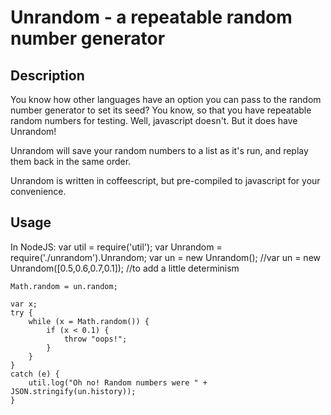 # Unrandom - a repeatable random number generator

## Description

You know how other languages have an option you can pass to the random number generator to set its seed? You know, so that you have repeatable random numbers for testing. Well, javascript doesn't. But it does have Unrandom!

Unrandom will save your random numbers to a list as it's run, and replay them back in the same order.

Unrandom is written in coffeescript, but pre-compiled to javascript for your convenience.

## Usage

In NodeJS:
	var util = require('util');
	var Unrandom = require('./unrandom').Unrandom;
	var un = new Unrandom();
	//var un = new Unrandom([0.5,0.6,0.7,0.1]); //to add a little determinism 

	Math.random = un.random;

	var x;
	try {
		while (x = Math.random()) {
			if (x < 0.1) {
				throw "oops!";
			}
		}
	}
	catch (e) {
		util.log("Oh no! Random numbers were " + JSON.stringify(un.history));
	}

	
